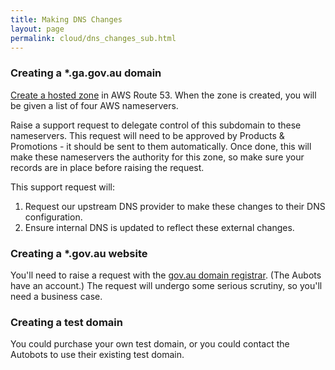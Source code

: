 ```yaml
---
title: Making DNS Changes
layout: page
permalink: cloud/dns_changes_sub.html
---
```


### Creating a \*.ga.gov.au domain

[Create a hosted zone](http://docs.aws.amazon.com/Route53/latest/DeveloperGuide/CreatingHostedZone.html) in AWS Route 53. When the zone is created, you will be given a list of four AWS nameservers.

Raise a support request to delegate control of this subdomain to these nameservers. This request will need to be approved by Products & Promotions - it should be sent to them automatically. Once done, this will make these nameservers the authority for this zone, so make sure your records are in place before raising the request.

This support request will:

1. Request our upstream DNS provider to make these changes to their DNS configuration.
2. Ensure internal DNS is updated to reflect these external changes.

### Creating a \*.gov.au website

You'll need to raise a request with the [gov.au domain registrar](https://www.domainname.gov.au/). (The Aubots have an account.) The request will undergo some serious scrutiny, so you'll need a business case.

### Creating a test domain

You could purchase your own test domain, or you could contact the Autobots to use their existing test domain.
